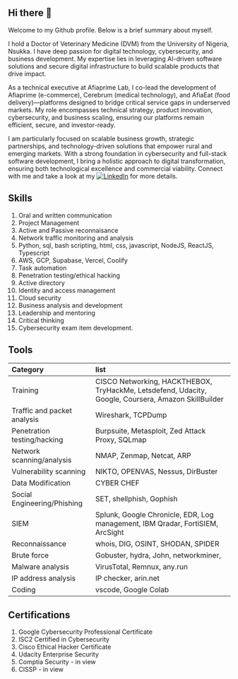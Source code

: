 ## Hi there 👋

Welcome to my Github profile. Below is a brief summary about myself.

I hold a Doctor of Veterinary Medicine (DVM) from the University of Nigeria, Nsukka. I have deep passion for digital technology, cybersecurity, and business development. My expertise lies in leveraging AI-driven software solutions and secure digital infrastructure to build scalable products that drive impact.

As a technical executive at Afiaprime Lab, I co-lead the development of Afiaprime (e-commerce), Cerebrum (medical technology), and AfiaEat (food delivery)—platforms designed to bridge critical service gaps in underserved markets. My role encompasses technical strategy, product innovation, cybersecurity, and business scaling, ensuring our platforms remain efficient, secure, and investor-ready.

I am particularly focused on scalable business growth, strategic partnerships, and technology-driven solutions that empower rural and emerging markets. With a strong foundation in cybersecurity and full-stack software development, I bring a holistic approach to digital transformation, ensuring both technological excellence and commercial viability. Connect with me and take a look at my [![LinkedIn](https://img.shields.io/badge/LinkedIn%20-blue)](https://www.linkedin.com/in/chinuaoku-nwasogwa-dvm-cc-89872583/) for more details.

## Skills

1. Oral and written communication
2. Project Management
3. Active and Passive reconnaisance
4. Network traffic monitoring and analysis
5. Python, sql, bash scripting, html, css, javascript, NodeJS, ReactJS, Typescript
6. AWS, GCP, Supabase, Vercel, Coolify
7. Task automation
8. Penetration testing/ethical hacking
9. Active directory
10. Identity and access management
11. Cloud security
12. Business analysis and development
13. Leadership and mentoring
14. Critical thinking
15. Cybersecurity exam item development.

## Tools

| Category | list | 
| :------ |:---|
|Training| CISCO Networking, HACKTHEBOX, TryHackMe, Letsdefend, Udacity, Google, Coursera, Amazon SkillBuilder|
|Traffic and packet analysis     |Wireshark, TCPDump    |
|Penetration testing/hacking| Burpsuite, Metasploit, Zed Attack Proxy, SQLmap|
|Network scanning/analysis | NMAP, Zenmap, Netcat, ARP |
|Vulnerability scanning| NIKTO, OPENVAS, Nessus, DirBuster|
|Data Modification| CYBER CHEF|
|Social Engineering/Phishing| SET, shellphish, Gophish |
|SIEM | Splunk, Google Chronicle, EDR, Log management, IBM Qradar, FortiSIEM, ArcSight |
|Reconnaissance | whois, DIG, OSINT, SHODAN, SPIDER |
|Brute force | Gobuster, hydra, John, networkminer,  |
|Malware analysis | VirusTotal, Remnux, any.run |
|IP address analysis | IP checker, arin.net|
|Coding | vscode, Google Colab |

## Certifications
1. Google Cybersecurity Professional Certificate
2. ISC2 Certified in Cybersecurity
3. Cisco Ethical Hacker Certificate
4. Udacity Enterprise Security
5. Comptia Security - in view
6. CISSP - in view

